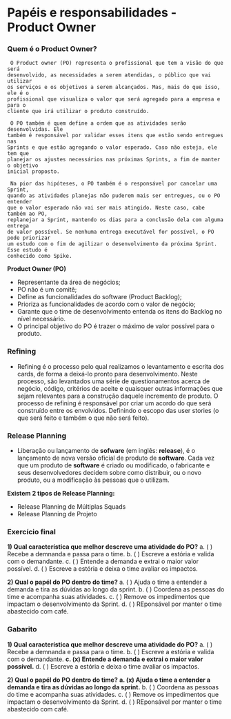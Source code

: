 # Papéis e responsabilidades - Product Owner

### Quem é o Product Owner?
     O Product owner (PO) representa o profissional que tem a visão do que será 
    desenvolvido, as necessidades a serem atendidas, o público que vai utilizar 
    os serviços e os objetivos a serem alcançados. Mas, mais do que isso, ele é o
    profissional que visualiza o valor que será agregado para a empresa e para o 
    cliente que irá utilizar o produto construído.
     
     O PO também é quem define a ordem que as atividades serão desenvolvidas. Ele 
    também é responsável por validar esses itens que estão sendo entregues nas 
    Sprints e que estão agregando o valor esperado. Caso não esteja, ele tem que
    planejar os ajustes necessários nas próximas Sprints, a fim de manter o objetivo 
    inicial proposto.

     Na pior das hipóteses, o PO também é o responsável por cancelar uma Sprint,
    quando as atividades planejas não puderem mais ser entregues, ou o PO entender
    que o valor esperado não vai ser mais atingido. Neste caso, cabe também ao PO,
    replanejar a Sprint, mantendo os dias para a conclusão dela com alguma entrega
    de valor possível. Se nenhuma entrega executável for possível, o PO pode priorizar
    um estudo com o fim de agilizar o desenvolvimento da próxima Sprint. Esse estudo é
    conhecido como Spike.

**Product Owner (PO)**

- Representante da área de negócios;
- PO não é um comitê;
- Define as funcionalidades do software (Product Backlog);
- Prioriza as funcionalidades de acordo com o valor de negócio;
- Garante que o time de desenvolvimento entenda os itens do Backlog no nível necessário.
- O principal objetivo do PO é trazer o máximo de valor possível para o produto.

### Refining

- Refining é o processo pelo qual realizamos o levantamento e escrita dos cards, de forma a deixá-lo pronto para desenvolvimento. Neste processo, são levantados uma série de questionamentos acerca de negócio, código, critérios de aceite e quaisquer outras informações que sejam relevantes para a construção daquele incremento de produto. O processo de refining é responsável por criar um acordo do que será construído entre os envolvidos. Definindo o escopo das user stories (o que será feito e também o que não será feito).

### Release Planning

- Liberação ou lançamento de **sofware** (em inglês: **release**), é o lançamento
de nova versão oficial de produto de **software**. Cada vez que um produto de **software** é criado ou modificado, o fabricante e seus desenvolvedores decidem sobre como distribuir, ou o novo produto, ou a modificação às pessoas que o utilizam.

**Existem 2 tipos de Release Planning:**

- Release Planning de Múltiplas Squads
- Release Planning de Projeto

### Exercício final

**1) Qual característica que melhor descreve uma atividade do PO?**
a. ( ) Recebe a demnanda e passa para o time.
b. ( ) Escreve a estória e valida com o demandante.
c. ( ) Entende a demanda e extrai o maior valor possível.
d. ( ) Escreve a estória e deixa o time avaliar os impactos.

**2) Qual o papél do PO dentro do time?**
a. ( ) Ajuda o time a entender a demanda e tira as dúvidas ao longo da sprint.
b. ( ) Coordena as pessoas do time e acompanha suas atividades.
c. ( ) Remove os impedimentos que impactam o desenvolvimento da Sprint.
d. ( ) REponsável por manter o time abastecido com café.

### Gabarito

**1) Qual característica que melhor descreve uma atividade do PO?**
a. ( ) Recebe a demnanda e passa para o time.
b. ( ) Escreve a estória e valida com o demandante.
**c. (x) Entende a demanda e extrai o maior valor possível.**
d. ( ) Escreve a estória e deixa o time avaliar os impactos.

**2) Qual o papél do PO dentro do time?**
**a. (x) Ajuda o time a entender a demanda e tira as dúvidas ao longo da sprint.**
b. ( ) Coordena as pessoas do time e acompanha suas atividades.
c. ( ) Remove os impedimentos que impactam o desenvolvimento da Sprint.
d. ( ) REponsável por manter o time abastecido com café.
